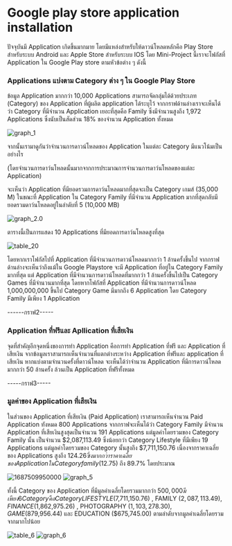 # Google play store application installation
  ปัจจุบันมี Application เกิดขึ้นมากมาย โดยมีแหล่งสำหรับให้ดาวน์โหลดหลักคือ Play Store สำหรับระบบ Android และ Apple Store สำหรับระบบ IOS 
  โดย Mini-Project นี้เราจะโฟกัสที่ Application ใน Google Play store ตามหัวข้อต่าง ๆ ดังนี้
  ### Applications แบ่งตาม Category ต่าง ๆ ใน Google Play Store 
  ข้อมูล Application มากกว่า 10,000 Applications  สามารถจัดกลุ่มได้ด้วยประเภท (Category) ของ Application ที่ผู้ผลิต application ได้ระบุไว้
จากกราฟด้านล่างเราจะเห็นได้ว่า Category ที่มีจำนวน Application เยอะที่สุดคือ Family ซึ่งมีจำนวนสูงถึง 1,972 Applications ซึ่งนับเป็นสัดส่วน 18% ของจำนวน Application ทั้งหมด 

![graph_1](https://github.com/JurairatRod/DADS5001_google_play_store_application_info/assets/137280369/1b213687-bb08-474f-9b9d-20323fe4b546)

จากนั้นเรามาดูกันว่าจำนวนการดาวน์โหลดของ Application ในแต่ละ Category มีแนวโน้มเป็นอย่างไร 

(โดยจำนวนการดาว์นโหลดนั้นมากจากการประมาณการจำนวนการดาว์นโหลดของแต่ละ Application)

จะเห็นว่า Application ที่มียอดรวมการดาว์นโหลดมากที่สุดจะเป็น Category เกมส์ (35,000 M) ในขณะที่ Application ใน Category Family ที่มีจำนวน Application มากที่สุดกลับมียอดรวมดาว์นโหลดอยู่ในลำดับที่ 5 (10,000 MB)

![graph_2.0](https://github.com/JurairatRod/DADS5001_google_play_store_application_info/assets/137280369/6b5a27aa-f440-4d03-85e2-6f84269e0f32)

ตารางนี้เป็นการแสดง 10 Applications ที่มียอดการดาว์นโหลดสูงที่สุด

![table_20](https://github.com/JurairatRod/DADS5001_google_play_store_application_info/assets/137280369/bfe42279-c96f-4bf9-be28-6891cfb71536)


โดยหากเราโฟกัสไปที่ Application ที่มีจำนวนการดาวน์โหลดมากกว่า 1 ล้านครั้งขึ้นไป
จากกราฟด้านล่างจะเห็นว่าถึงแม้ใน Google Playstore จะมี Application ที่อยู่ใน Category  Family มากที่สุด แต่ Application ที่มีจำนวนการดาวน์โหลดที่มากกว่า 1 ล้านครั้งขึ้นไปเป็น Category Games ที่มีจำนวนมากที่สุด 
โดยหากโฟกัสที่ Application ที่มีจำนวนการดาวน์โหลด 1,000,000,000 ขึ้นไป Category Game มีมากถึง 6  Application  โดย Category  Family มีเพียง 1  Application 

------กราฟ2-----
  ### Application ที่ฟรีและ Apllication ที่เสียเงิน
จุดที่สำคัญอีกจุดหนึ่งของการทำ Application คือการทำ Application ที่ฟรี และ Application ที่เสียเงิน
จากข้อมูลเราสามารถเห็นจำนวนที่แตกต่างระหว่าง Application ที่ฟรีและ application ที่เสียเงิน หากแบ่งตามจำนวนครั้งที่ดาวน์โหลด จะเห็นได้ว่าจำนวน Application ที่มีการดาวน์โหลดมากกว่า 50 ล้านครั้ง ล้วนเป็น Application ที่ฟรีทั้งหมด

-----กราฟ3-----


   ### มูลค่าของ Application ที่เสียเงิน
 ในส่วนของ Application ที่เสียเงิน (Paid Application) เราสามารถเห็นจำนวน Paid Application ทังหมด 800 Applications จากกราฟจะเห็นได้ว่า Category Family มีจำนวน Application ที่เสียเงินสูงสุดเป็นจำนวน 191 Applications แต่มูลค่าโดยรวมของ Category Family นั้น เป็นจำนวน $2,087,113.49 ซึ่งน้อยกว่า Category Lifestyle ที่มีเพียง 19 Applications แต่มูลค่าโดยรวมของ Category นั้นสูงถึง $7,711,150.76  เนื่องจากราคาเฉลี่ยของ Applications สูงถึง $124.26 ซึ่งมากกว่าราคาเฉลี่ยของ Application ใน Category family ($12.75) ถึง 89.7% โดยประมาณ
  
![1687509950000](https://github.com/JurairatRod/DADS5001_google_play_store_application_info/assets/137283700/c0c973dd-5407-4cc9-8e24-57adc8821238)
![graph_5](https://github.com/JurairatRod/DADS5001_google_play_store_application_info/assets/137280369/77e0312b-a245-47b5-bc23-e6177b2a2161)

ทั้งนี้ Category ของ Application ที่มีมูลค่าเฉลี่ยโดยรวมมากกว่า $500,000 มีเพียง 6 Category คือ Category LIFESTYLE ($7,711,150.76) , FAMILY ($2,087,113.49) , FINANCE ($1,862,975.26) , PHOTOGRAPHY ($1,103,278.30) , GAME ($879,956.44) และ EDUCATION ($675,745.00) ตามลำดับจากมูลค่าเฉลี่ยโดยรวมจากมากไปน้อย

![table_6](https://github.com/JurairatRod/DADS5001_google_play_store_application_info/assets/137280369/f26e08cb-f2d9-4d3c-94d0-de0f27348bbc)
![graph_6](https://github.com/JurairatRod/DADS5001_google_play_store_application_info/assets/137280369/7a373763-ac56-481b-8235-414d2e5aed0e)
